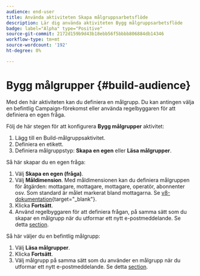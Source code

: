 ```yaml
---
audience: end-user
title: Använda aktiviteten Skapa målgruppsarbetsflöde
description: Lär dig använda aktiviteten Bygg målgruppsarbetsflöde
badge: label="Alpha" type="Positive"
source-git-commit: 2172d159b9d43b18ebb56f5bbbb806884db14346
workflow-type: tm+mt
source-wordcount: '192'
ht-degree: 0%

---
```



# Bygg målgrupper {#build-audience}

Med den här aktiviteten kan du definiera en målgrupp. Du kan antingen välja en befintlig Campaign-förekomst eller använda regelbyggaren för att definiera en egen fråga.

<!--
The **Build audience** activity can be placed at the beginning of the workflow or after any other activity. Any activity can be placed after the **Build audience**.
-->

Följ de här stegen för att konfigurera **Bygg målgrupper** aktivitet:

1. Lägg till en Build-målgruppsaktivitet.
1. Definiera en etikett.
1. Definiera målgruppstyp: **Skapa en egen** eller **Läsa målgrupper**.

Så här skapar du en egen fråga:

1. Välj **Skapa en egen (fråga)**.
1. Välj **Måldimension**. Med måldimensionen kan du definiera målgruppen för åtgärden: mottagare, mottagare, mottagare, operatör, abonnenter osv. Som standard är målet markerat bland mottagarna. Se [v8-dokumentation](https://experienceleague.adobe.com/docs/campaign/automation/workflows/introduction/wf-type/targeting-workflows.html#targeting-and-filtering-dimensions){target="_blank"}.
1. Klicka **Fortsätt**.
1. Använd regelbyggaren för att definiera frågan, på samma sätt som du skapar en målgrupp när du utformar ett nytt e-postmeddelande. Se detta [section](../../audience/segment-builder.md).

Så här väljer du en befintlig målgrupp:

1. Välj **Läsa målgrupper**.
1. Klicka **Fortsätt**.
1. Välj målgrupp på samma sätt som du använder en målgrupp när du utformar ett nytt e-postmeddelande. Se detta [section](../../audience/add-audience.md).
